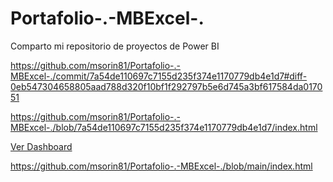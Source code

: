 # Portafolio-.-MBExcel-.

Comparto mi repositorio de proyectos de Power BI

https://github.com/msorin81/Portafolio-.-MBExcel-./commit/7a54de110697c7155d235f374e1170779db4e1d7#diff-0eb547304658805aad788d320f10bf1f292797b5e6d745a3bf617584da017051

https://github.com/msorin81/Portafolio-.-MBExcel-./blob/7a54de110697c7155d235f374e1170779db4e1d7/index.html

[Ver Dashboard](https://github.com/msorin81/Portafolio-.-MBExcel-./blob/main/index.html/)

https://github.com/msorin81/Portafolio-.-MBExcel-./blob/main/index.html

